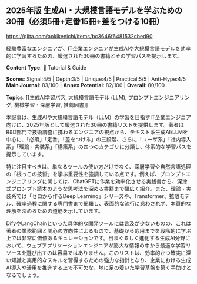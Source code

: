 ## 2025年版 生成AI・大規模言語モデルを学ぶための30冊（必須5冊+定番15冊+差をつける10冊）

https://qiita.com/aokikenichi/items/bc3646f6481532cbed90

経験豊富なエンジニアが、IT企業エンジニアが生成AIや大規模言語モデルを効率的に学習するための、厳選された30冊の書籍とその学習パスを提示します。

**Content Type**: 📖 Tutorial & Guide

**Scores**: Signal:4/5 | Depth:3/5 | Unique:4/5 | Practical:5/5 | Anti-Hype:4/5
**Main Journal**: 83/100 | **Annex Potential**: 82/100 | **Overall**: 80/100

**Topics**: [[生成AI学習パス, 大規模言語モデル (LLM), プロンプトエンジニアリング, 機械学習・深層学習, 推薦図書]]

本記事は、生成AIや大規模言語モデル（LLM）の学習を目指すIT企業エンジニア向けに、2025年版として厳選された30冊の書籍リストを提供します。著者はR&D部門で技術調査に携わるエンジニアの視点から、テキスト系生成AI/LLMを中心に、「必須」「定番」「差をつける」の三段階、さらに「ユーザ系」「社内導入系」「理論・実装系」「構築系」の四つのカテゴリに分類し、体系的な学習パスを提示しています。

特に注目すべきは、単なるツールの使い方だけでなく、深層学習や自然言語処理の「根っこの技術」を学ぶ重要性を強調している点です。例えば、プロンプトエンジニアリングに関しては、ChatGPTに作業を効率化させる実践書から、深津式プロンプト読本のような思考法を深める書籍まで幅広く紹介。また、理論・実装系では「ゼロから作るDeep Learning」シリーズや、Transformer、拡散モデル、確率過程に関する専門書まで網羅し、表面的な流行に惑わされず、本質的な理解を深めるための道筋を示しています。

DifyやLangChainといった具体的な開発ツールには言及が少ないものの、これは著者の業務範囲と関心の方向性によるもので、基礎から応用までを段階的に学ぶ上では非常に価値あるキュレーションです。目まぐるしく進化する生成AI分野において、ウェブアプリケーションエンジニアが膨大な情報の中から最適な学習リソースを選び出すのは容易ではありません。このリストは、効率的かつ確実に深い知識と実用的なスキルを習得するための強力な指針となり、企業における生成AI導入や活用を推進する上で不可欠な、地に足の着いた学習基盤を築く手助けとなるでしょう。